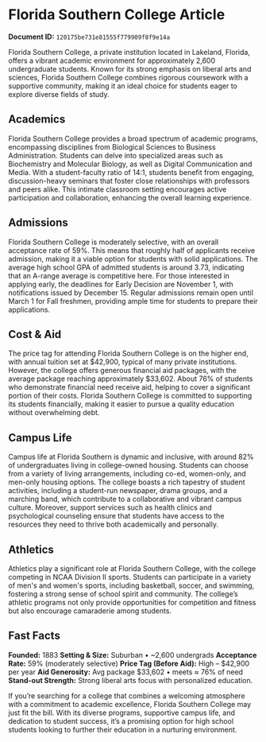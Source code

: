 # Florida Southern College Article

**Document ID:** `120175be731e81555f779909f8f9e14a`

Florida Southern College, a private institution located in Lakeland, Florida, offers a vibrant academic environment for approximately 2,600 undergraduate students. Known for its strong emphasis on liberal arts and sciences, Florida Southern College combines rigorous coursework with a supportive community, making it an ideal choice for students eager to explore diverse fields of study.

## Academics
Florida Southern College provides a broad spectrum of academic programs, encompassing disciplines from Biological Sciences to Business Administration. Students can delve into specialized areas such as Biochemistry and Molecular Biology, as well as Digital Communication and Media. With a student-faculty ratio of 14:1, students benefit from engaging, discussion-heavy seminars that foster close relationships with professors and peers alike. This intimate classroom setting encourages active participation and collaboration, enhancing the overall learning experience.

## Admissions
Florida Southern College is moderately selective, with an overall acceptance rate of 59%. This means that roughly half of applicants receive admission, making it a viable option for students with solid applications. The average high school GPA of admitted students is around 3.73, indicating that an A-range average is competitive here. For those interested in applying early, the deadlines for Early Decision are November 1, with notifications issued by December 15. Regular admissions remain open until March 1 for Fall freshmen, providing ample time for students to prepare their applications.

## Cost & Aid
The price tag for attending Florida Southern College is on the higher end, with annual tuition set at $42,900, typical of many private institutions. However, the college offers generous financial aid packages, with the average package reaching approximately $33,602. About 76% of students who demonstrate financial need receive aid, helping to cover a significant portion of their costs. Florida Southern College is committed to supporting its students financially, making it easier to pursue a quality education without overwhelming debt.

## Campus Life
Campus life at Florida Southern is dynamic and inclusive, with around 82% of undergraduates living in college-owned housing. Students can choose from a variety of living arrangements, including co-ed, women-only, and men-only housing options. The college boasts a rich tapestry of student activities, including a student-run newspaper, drama groups, and a marching band, which contribute to a collaborative and vibrant campus culture. Moreover, support services such as health clinics and psychological counseling ensure that students have access to the resources they need to thrive both academically and personally.

## Athletics
Athletics play a significant role at Florida Southern College, with the college competing in NCAA Division II sports. Students can participate in a variety of men's and women's sports, including basketball, soccer, and swimming, fostering a strong sense of school spirit and community. The college’s athletic programs not only provide opportunities for competition and fitness but also encourage camaraderie among students.

## Fast Facts
**Founded:** 1883
**Setting & Size:** Suburban • ~2,600 undergrads
**Acceptance Rate:** 59% (moderately selective)
**Price Tag (Before Aid):** High – $42,900 per year
**Aid Generosity:** Avg package $33,602 • meets ≈ 76% of need
**Stand-out Strength:** Strong liberal arts focus with personalized education.

If you’re searching for a college that combines a welcoming atmosphere with a commitment to academic excellence, Florida Southern College may just fit the bill. With its diverse programs, supportive campus life, and dedication to student success, it’s a promising option for high school students looking to further their education in a nurturing environment.
